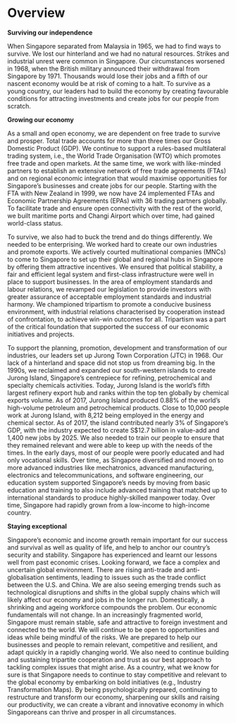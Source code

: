 # Overview

**Surviving our independence**

When Singapore separated from Malaysia in 1965, we had to find ways to survive. We lost our hinterland and we had no natural resources. Strikes and industrial unrest were common in Singapore. Our circumstances worsened in 1968, when the British military announced their withdrawal from Singapore by 1971. Thousands would lose their jobs and a fifth of our nascent economy would be at risk of coming to a halt. To survive as a young country, our leaders had to build the economy by creating favourable conditions for attracting investments and create jobs for our people from scratch.

**Growing our economy**

As a small and open economy, we are dependent on free trade to survive and prosper. Total trade accounts for more than three times our Gross Domestic Product (GDP). We continue to support a rules-based multilateral trading system, i.e., the World Trade Organisation (WTO) which promotes free trade and open markets. At the same time, we work with like-minded partners to establish an extensive network of free trade agreements (FTAs) and on regional economic integration that would maximise opportunities for Singapore’s businesses and create jobs for our people. Starting with the FTA with New Zealand in 1999, we now have 24 implemented FTAs and Economic Partnership Agreements (EPAs) with 36 trading partners globally. To facilitate trade and ensure open connectivity with the rest of the world, we built maritime ports and Changi Airport which over time, had gained world-class status. 

To survive, we also had to buck the trend and do things differently. We needed to be enterprising. We worked hard to create our own industries and promote exports. We actively courted multinational companies (MNCs) to come to Singapore to set up their global and regional hubs in Singapore by offering them attractive incentives. We ensured that political stability, a fair and efficient legal system and first-class infrastructure were well in place to support businesses. In the area of employment standards and labour relations, we revamped our legislation to provide investors with greater assurance of acceptable employment standards and industrial harmony. We championed tripartism to promote a conducive business environment, with industrial relations characterised by cooperation instead of confrontation, to achieve win-win outcomes for all. Tripartism was a part of the critical foundation that supported the success of our economic initiatives and projects.

To support the planning, promotion, development and transformation of our industries, our leaders set up Jurong Town Corporation (JTC) in 1968. Our lack of a hinterland and space did not stop us from dreaming big. In the 1990s, we reclaimed and expanded our south-western islands to create Jurong Island, Singapore’s centrepiece for refining, petrochemical and specialty chemicals activities. Today, Jurong Island is the world’s fifth largest refinery export hub and ranks within the top ten globally by chemical exports volume. As of 2017, Jurong Island produced 0.88% of the world’s high-volume petroleum and petrochemical products. Close to 10,000 people work at Jurong Island, with 8,212 being employed in the energy and chemical sector. As of 2017, the island contributed nearly 3% of Singapore’s GDP, with the industry expected to create S$12.7 billion in value-add and 1,400 new jobs by 2025. We also needed to train our people to ensure that they remained relevant and were able to keep up with the needs of the times. In the early days, most of our people were poorly educated and had only vocational skills. Over time, as Singapore diversified and moved on to more advanced industries like mechatronics, advanced manufacturing, electronics and telecommunications, and software engineering, our education system supported Singapore’s needs by moving from basic education and training to also include advanced training that matched up to international standards to produce highly-skilled manpower today. Over time, Singapore had rapidly grown from a low-income to high-income country.

**Staying exceptional**

Singapore’s economic and income growth remain important for our success and survival as well as quality of life, and help to anchor our country’s security and stability. Singapore has experienced and learnt our lessons well from past economic crises. Looking forward, we face a complex and uncertain global environment. There are rising anti-trade and anti-globalisation sentiments, leading to issues such as the trade conflict between the U.S. and China. We are also seeing emerging trends such as technological disruptions and shifts in the global supply chains which will likely affect our economy and jobs in the longer run. Domestically, a shrinking and ageing workforce compounds the problem. Our economic fundamentals will not change. In an increasingly fragmented world, Singapore must remain stable, safe and attractive to foreign investment and connected to the world. We will continue to be open to opportunities and ideas while being mindful of the risks. We are prepared to help our businesses and people to remain relevant, competitive and resilient, and adapt quickly in a rapidly changing world. We also need to continue building and sustaining tripartite cooperation and trust as our best approach to tackling complex issues that might arise. As a country, what we know for sure is that Singapore needs to continue to stay competitive and relevant to the global economy by embarking on bold initiatives (e.g., Industry Transformation Maps). By being psychologically prepared, continuing to restructure and transform our economy, sharpening our skills and raising our productivity, we can create a vibrant and innovative economy in which Singaporeans can thrive and prosper in all circumstances. 


